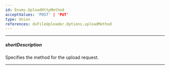 ```yaml
---
id: Enums.UploadHttpMethod
acceptValues: 'POST' | 'PUT'
type: Union
references: dxFileUploader.Options.uploadMethod
---
```

---
##### shortDescription
Specifies the method for the upload request.

---
